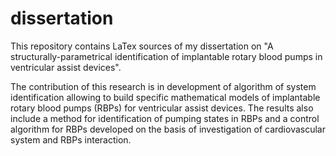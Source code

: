 # dissertation

This repository contains LaTex sources of my dissertation on "A structurally-parametrical identification of implantable rotary blood pumps in ventricular assist devices".

The contribution of this research is in development of algorithm of system identification allowing to build specific mathematical models of implantable rotary blood pumps (RBPs) for ventricular assist devices. The results also include a method for identification of pumping states in RBPs and a control algorithm for RBPs developed on the basis of investigation of cardiovascular system and RBPs interaction.
